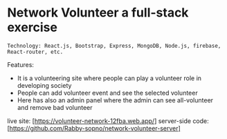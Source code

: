 # Network Volunteer a full-stack exercise 

	Technology: React.js, Bootstrap, Express, MongoDB, Node.js, firebase, React-router, etc.
  
Features:
*	It is a volunteering site where people can play a volunteer role in developing  society
*	People can add volunteer event and see the selected volunteer
*	Here has also an admin panel where the admin can see all-volunteer and remove bad volunteer

live site: [https://volunteer-network-12fba.web.app/]
server-side code: [https://github.com/Rabby-sopno/network-volunteer-server]
